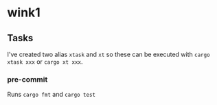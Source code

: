 # wink1

## Tasks

I've created two alias `xtask` and `xt` so these can be executed
with `cargo xtask xxx` or `cargo xt xxx`.

### pre-commit

Runs `cargo fmt` and `cargo test`

